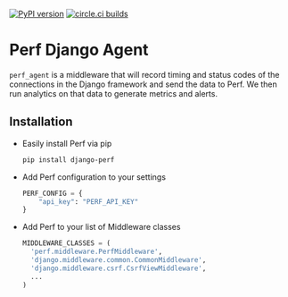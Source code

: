 [![PyPI version](https://badge.fury.io/py/django-perf.svg)](https://badge.fury.io/py/django-perf) [![circle.ci builds](https://circleci.com/gh/perflabs/django-perf/tree/master.svg?style=shield&circle-token=21f056185e48e4d08cc62909f972ae235affacd8)](https://circleci.com/gh/perflabs/django-perf)

# Perf Django Agent

`perf_agent` is a middleware that will record timing and status codes of the connections in the Django framework and send the data to Perf. We then run analytics on that data to generate metrics and alerts.

## Installation

* Easily install Perf via pip

  ```bash
  pip install django-perf
  ```

* Add Perf configuration to your settings

  ```python
  PERF_CONFIG = {
      "api_key": "PERF_API_KEY"
  }
  ```

* Add Perf to your list of Middleware classes

  ```python
  MIDDLEWARE_CLASSES = (
    'perf.middleware.PerfMiddleware',
    'django.middleware.common.CommonMiddleware',
    'django.middleware.csrf.CsrfViewMiddleware',
    ...
  )
  ```
